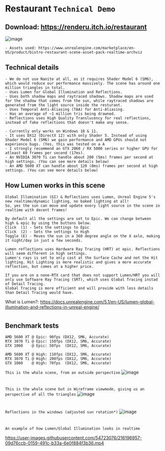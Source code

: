 # Restaurant ``Technical Demo``
## Download: https://renderu.itch.io/restaurant
![image](https://user-images.githubusercontent.com/54723076/216186252-bff738af-7cef-4907-afe9-460327373c45.png)

````
- Assets used: https://www.unrealengine.com/marketplace/en-US/product/bistro-restaurant-scene-asset-pack-realtime-archviz
````

## Technical details
```
- We do not use Nanite at all, as it requires Shader Model 6 (SM6), which would reduce our performance massively. The scene has around one million triangles in total.
- Uses Lumen for Global Illumination and Reflections.
- Uses both shadow maps and raytraced shadows. Shadow maps are used for the shadow that comes from the sun, while raytraced shadows are generated from the light source inside the resturant.
- Uses Temporal Anti-Aliasing (TAA) for Anti-Aliasing.
- Has an average of ~1 million tris being drawned.
- Reflections uses High Quality Translucency for real reflections, instead of fake reflections that doesn't make any sense.

- Currently only works on Windows 10 & 11.
- It uses DX12 (DirectX 12) with only Shader 5. Instead of using Shader Model 6 (SM6) we gain performance and AMD GPUs should not experience bugs. (Yes, this was tested on a A
- I strongly recommend an GTX 2060 / RX 5000 series or higher GPU for atleast 60 frames per second (17ms).
- An NVIDIA 3070 Ti can handle about 200 (5ms) frames per second at high settings. (You can see more details below)
- An AMD 5600 XT can handle about 120 (8ms) frames per second at high settings. (You can see more details below)
````

## How Lumen works in this scene
```
Global Illumination (GI) & Reflections uses Lumen, Unreal Engine 5's new realtime/dynamic lighting, no baked lighting at all!
So, yes the sun can move and update every light source in the scene in realtime with decent frames!

By default all the settings are set to Epic. We can change between high & epic by using the buttons below.
Click  (1) - Sets the settings to Epic
Click  (2) - Sets the settings to High
Toggle (E) - Moves the sun in a 360 degree angle on the X axle, making it night/day in just a few seconds.

Lumen reflections uses Hardware Ray Tracing (HRT) at epic. Reflections will seem different in high settings.
Lumen's rays is set to only cast at the Surface Cache and not the Hit lighting. Hit Lighting is more realistic and gives a more accurate reflection, but comes at a higher price.

If you are on a none-RTX card that does not support Lumen/HRT you will only use Software Ray Tracing (SRT), which uses Global Tracing instad of Detail Tracing.
Global Tracing is more efficient and will provide with less details than Detail Tracing would have.

```
What is Lumen?: https://docs.unrealengine.com/5.1/en-US/lumen-global-illumination-and-reflections-in-unreal-engine/
#

## Benchmark tests
```
AMD 5600 XT @ Epic: 90fps (DX12, SM6, Accurate)
RTX 3070 Ti @ Epic: 150fps (DX12, SM6, Accurate)
GTX 1060    @ Epic: 50fps  (DX12, SM6, Accurate)

AMD 5600 XT @ High: 110fps (DX12, SM6, Accurate)
RTX 3070 Ti @ High: 200fps (DX12, SM6, Accurate)
GTX 1060    @ High: 70fps  (DX12, SM6, Accurate)
``` 


```This is the whole scene, from an outside perspective```
![image](https://user-images.githubusercontent.com/54723076/216193952-75d4fd06-4234-441a-9e24-2383d074c44c.png)
#
```This is the whole scene but in Wireframe viewmode, giving us an perspective of all the triangles```
![image](https://user-images.githubusercontent.com/54723076/216194039-80a0d13a-6eed-4696-b063-941538b0d569.png)
#

```Reflections in the windows (adjusted sun rotation*)```
![image](https://user-images.githubusercontent.com/54723076/216194224-a6f05ee8-fe17-4683-9b38-3a65e9c440de.png)
#

```An example of how Lumen/Global Illumination looks in realtime```

https://user-images.githubusercontent.com/54723076/216196957-09d76ccb-0159-491c-b33a-6e0f884f3b36.mp4


